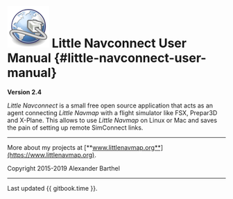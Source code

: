 # ![Little Navconnect](../images/navconnect.svg "Little Navconnect") Little Navconnect User Manual {#little-navconnect-user-manual}

**Version 2.4**

_Little Navconnect_ is a small free open source application that acts as an agent connecting _Little Navmap_ with a flight simulator like FSX, Prepar3D and X-Plane. This allows to use _Little Navmap_ on Linux or Mac and saves the pain of setting up remote SimConnect links.

---

More about my projects at [**www.littlenavmap.org**](https://www.littlenavmap.org).

Copyright 2015-2019 Alexander Barthel

---

Last updated {{ gitbook.time }}.
